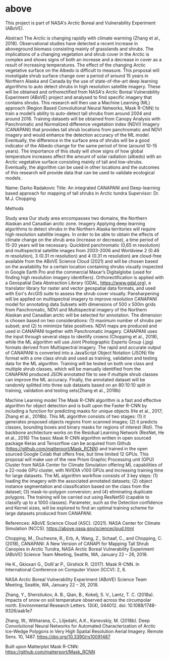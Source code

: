 # above
This project is part of NASA's Arctic Boreal and Vulnerability Experiment (ABoVE).

Abstract
The Arctic is changing rapidly with climate warming (Zhang et al., 2018). Observational studies have detected a recent increase in aboveground biomass consisting mainly of grasslands and shrubs. The implications of a changing vegetation and shrub cover in the Arctic is complex and shows signs of both an increase and a decrease in cover as a result of increasing temperatures. The effect of the changing Arctic vegetative surface on the Albedo is difficult to measure. This proposal will investigate shrub surface change over a period of around 15 years in Northern Alaska and Canada by the use of state-of-the-art deep learning algorithms to auto detect shrubs in high resolution satellite imagery. These will be obtained and orthorectified from NASA's Arctic Boreal Vulnerability Experiment (ABoVE) project and analysed to find specific imagery that contains shrubs. This research will then use a Machine Learning (ML) approach (Region Based Convolutional Neural Networks, Mask R-CNN) to train a model’s ability to auto-detect tall shrubs from around 2004 and around 2016. Training datasets will be obtained from Canopy Analysis with Panchromatic and Normalized difference vegetation index (NDVI) Imagery (CANAPANI) that provides tall shrub locations from panchromatic and NDVI imagery and would enhance the detection accuracy of the ML model. Eventually, the difference in the surface area of shrubs will be a good indicator of the Albedo change for the same period of time (around 10-15 years). The importance of this study will show signs of how global temperature increases affect the amount of solar radiation (albedo) with an Arctic vegetative surface consisting mainly of tall and low-shrubs. Eventually, the algorithm can be used in other locations and the outcomes of this research will provide data that can be used to validate ecological models.

Name: Darko Radakovic
Title: An integrated CANAPANI and Deep-learning based approach for mapping of tall shrubs in Arctic tundra
Supervisor: Dr. M.J. Chopping


Methods

Study area
Our study area encompasses two domains, the Northern Alaskan and Canadian arctic zone.
Imagery
Applying deep learning algorithms to detect shrubs in the Northern Alaska territories will require high resolution satellite images. In order to be able to obtain the effects of climate change on the shrub area (increase or decrease), a time period of 15-20 years will be necessary. Quickbird panchromatic (0,65 m resolution) and multispectral satellite images from 2003-2006 and Worldview 2 (0.46 m resolution), 3 (0.31 m resolution) and 4 (0.31 m resolution) are cloud-free available from the ABoVE Science Cloud (2021) and will be chosen based on the availability for a certain location containing shrubs visually inspected in Google Earth Pro and the commercial Maxar’s Digitalglobe (used for finding high resolution imagery identifiers). Orthorectification is applied with a Geospatial Data Abstraction Library (GDAL, https://www.gdal.org), a translator library for raster and vector geospatial data formats, and used with Esri's ArcGIS suite to assess the shrub cover visually. Pansharpening will be applied on multispectral imagery to improve resolution
CANAPANI model for annotating data
Subsets with dimensions of 500 x 500m grids from Panchromatic, NDVI and Multispectral imagery of the Northern Alaskan and Canadian arctic will be selected for annotation. The dimension is chosen based on two considerations: (1) maximum number of shrubs per subset; and (2) to minimize false positives. NDVI maps are produced and used in CANAPANI together with Panchromatic imagery. CANAPANI uses the input through several steps to identify crowns (Chopping et al., 2018), while the ML algorithm will use Joint Photographic Experts Group (.jpg) formats derived from Multispectral imagery. The rapid and accurate output of CANAPANI is converted into a JavaScript Object Notation (JSON) file format with a one class shrub and used as training, validation and testing data for the ML algorithm. Training will be tested on both one class and multiple shrub classes, which will be manually identified from the CANAPANI produced JSON annotated file to see if multiple shrub classes can improve the ML accuracy.
Finally, the annotated dataset will be randomly splitted into three sub datasets based on an 80:10:10 split in training, validation and testing sets(Zhang et al., 2018b)

Machine Learning model
The Mask R-CNN algorithm is a fast and effective algorithm for object detection and is built upon the Faster R-CNN by including a function for predicting masks for unique objects (He et al., 2017; Zhang et al., 2018b). This ML algorithm consists of two stages: (1) it generates proposed objects regions from scanned images; (2) it predicts classes, bounding boxes and binary masks for regions of interest (RoI). The backbone architecture works on the Residual Learning Network (ResNet, He et al., 2016) The basic Mask R-CNN algorithm written in open sourced package Keras and Tensorflow can be acquired from Github (https://github.com/matterport/Mask_RCNN) and trained in the open sourced Google Colab that offers free, but time limited 12 GPUs. This proposal will make use of the new Prism Graphic Processing unit (GPU) Cluster from NASA Center for Climate Simulation offering ML capabilities of a 22-node GPU cluster, with NVIDIA v100 GPUs and increasing training time for large datasets. 
The ML algorithm workflow consists of 3 key steps: (1) loading the imagery with the associated annotated datasets; (2) object instance segmentation and classification based on the class from the dataset; (3) mask-to-polygon conversion; and (4) eliminating duplicate polygons.
The training will be carried out using ResNet50 (capable to classify up to a 1000 classes). Parameter, such as the Detection confidence and Kernel sizes, will be explored to find an optimal training scheme for large datasets produced from CANAPANI.




References:
ABoVE Science Cloud (ASC). (2021). NASA Center for Climate Simulation (NCCS). https://above.nasa.gov/sciencecloud.html

Chopping, M., Duchesne, R., Erb, A, Wang, Z., Schaaf, C., and Chopping, C. (2018), CANAPANI: A New Version of CANAPI for Mapping Tall Shrub Canopies in Arctic Tundra, NASA Arctic Boreal Vulnerability Experiment (ABoVE) Science Team Meeting, Seattle, WA, January 22 – 26, 2018.

He K., Gkioxari G., Dolll´ar P., Girshick R. (2017). Mask R-CNN. In International Conference on Computer Vision (ICCV): 2, 8.

NASA Arctic Boreal Vulnerability Experiment (ABoVE) Science Team Meeting, Seattle, WA, January 22 – 26, 2018.

Zhang, Y., Sherstiukov, A. B., Qian, B., Kokelj, S. V., Lantz, T. C. (2018a). Impacts of snow on soil temperature observed across the circumpolar north. Environmental Research Letters. 13(4), 044012. doi: 10.1088/1748-9326/aab1e7

Zhang, W., Witharana, C., Liljedahl, A.K., Kanevskiy, M. (2018b). Deep Convolutional Neural Networks for Automated Characterization of Arctic Ice-Wedge Polygons in Very High Spatial Resolution Aerial Imagery. Remote Sens. 10, 1487. https://doi.org/10.3390/rs10091487

Built upon Matterplot Mask R-CNN:
https://github.com/matterport/Mask_RCNN
